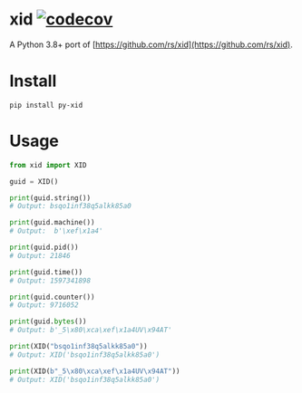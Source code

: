 # xid [![codecov](https://codecov.io/gh/alexferl/xid/branch/master/graph/badge.svg)](https://codecov.io/gh/alexferl/xid)

A Python 3.8+ port of [https://github.com/rs/xid](https://github.com/rs/xid).

# Install

```shell script
pip install py-xid
```

# Usage
```python
from xid import XID

guid = XID()

print(guid.string())
# Output: bsqo1inf38q5alkk85a0

print(guid.machine())
# Output:  b'\xef\x1a4'

print(guid.pid())
# Output: 21846

print(guid.time())
# Output: 1597341898

print(guid.counter())
# Output: 9716052

print(guid.bytes())
# Output: b'_5\x80\xca\xef\x1a4UV\x94AT'

print(XID("bsqo1inf38q5alkk85a0"))
# Output: XID('bsqo1inf38q5alkk85a0')

print(XID(b"_5\x80\xca\xef\x1a4UV\x94AT"))
# Output: XID('bsqo1inf38q5alkk85a0')
```
